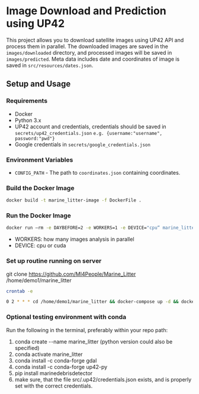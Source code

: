 
# Image Download and Prediction using UP42

This project allows you to download satellite images using UP42 API and process them in parallel. The downloaded images are saved in the `images/downloaded` directory, and processed images will be saved in `images/predicted`. Meta data includes date and coordinates of image is saved in `src/resources/dates.json`.

## Setup and Usage

### Requirements

- Docker
- Python 3.x
- UP42 account and credentials, credentials should be saved in `secrets/up42_credentials.json`
`e.g. {username:"username", password:"pwd"}`
- Google credentials in `secrets/google_credentials.json`

### Environment Variables

- `CONFIG_PATH` - The path to `coordinates.json` containing coordinates.

### Build the Docker Image

```bash
docker build -t marine_litter-image -f DockerFile .
```

### Run the Docker Image

```bash
docker run —rm -e DAYBEFORE=2 -e WORKERS=1 -e DEVICE="cpu“ marine_litter-image
```

- WORKERS: how many images analysis in parallel
- DEVICE: cpu or cuda

### Set up routine running on server

git clone https://github.com/MI4People/Marine_Litter /home/demo1/marine_litter

```bash
crontab -e
```
```bash
0 2 * * * cd /home/demo1/marine_litter && docker-compose up -d && docker-compose logs > /home/demo1/logs/docker_logs_$(date +\%Y-\%m-\%d_\%H-\%M-\%S).log 2>&1
```








### Optional testing environment with conda

Run the following in the terminal, preferably within your repo path:
1. conda create --name marine_litter (python version could also be specified)
2. conda activate marine_litter
3. conda install -c conda-forge gdal
4. conda install -c conda-forge up42-py
5. pip install marinedebrisdetector
6. make sure, that the file src/.up42/credentials.json exists, and is properly set with the correct credentials.